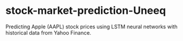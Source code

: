 # stock-market-prediction-Uneeq
Predicting Apple (AAPL) stock prices using LSTM neural networks with historical data from Yahoo Finance.
